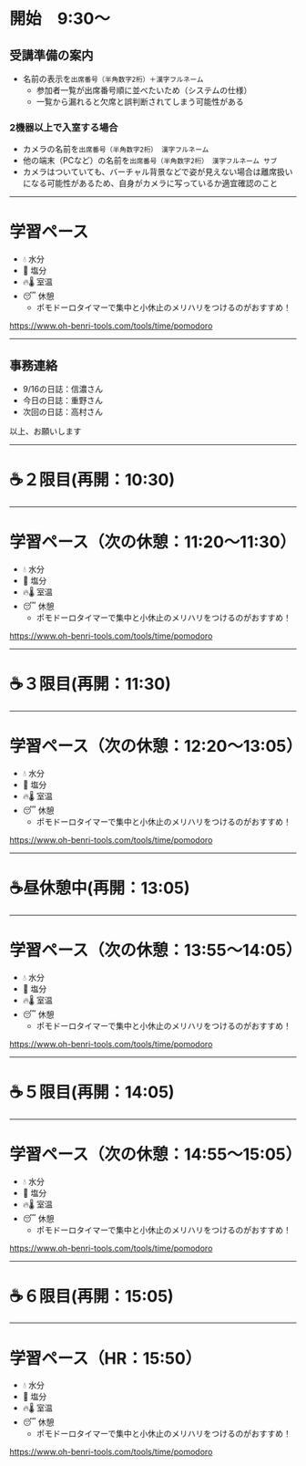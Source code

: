 <!--

https://cri-co-jp.zoom.us/meeting#/upcoming
https://forms.office.com/r/6NKddt2RYk	出欠

-->

# 開始　9:30〜
## 受講準備の案内
- 名前の表示を`出席番号（半角数字2桁）＋漢字フルネーム`
  - 参加者一覧が出席番号順に並べたいため（システムの仕様）
  - 一覧から漏れると欠席と誤判断されてしまう可能性がある

### 2機器以上で入室する場合
- カメラの名前を`出席番号（半角数字2桁） 漢字フルネーム`
- 他の端末（PCなど）の名前を`出席番号（半角数字2桁） 漢字フルネーム サブ`
- カメラはついていても、バーチャル背景などで姿が見えない場合は離席扱いになる可能性があるため、自身がカメラに写っているか適宜確認のこと

---

# 学習ペース
- 💧 水分
- 🧂 塩分
- 🔥🌡️ 室温
- 😴 休憩
  - ポモドーロタイマーで集中と小休止のメリハリをつけるのがおすすめ！

https://www.oh-benri-tools.com/tools/time/pomodoro

---

## 事務連絡
- 9/16の日誌：信濃さん
- 今日の日誌：重野さん
- 次回の日誌：高村さん

以上、お願いします

---

# ☕２限目(再開：10:30)

---

# 学習ペース（次の休憩：11:20～11:30）
- 💧 水分
- 🧂 塩分
- 🔥🌡️ 室温
- 😴 休憩
  - ポモドーロタイマーで集中と小休止のメリハリをつけるのがおすすめ！

https://www.oh-benri-tools.com/tools/time/pomodoro

---

# ☕３限目(再開：11:30)

---

# 学習ペース（次の休憩：12:20～13:05）
- 💧 水分
- 🧂 塩分
- 🔥🌡️ 室温
- 😴 休憩
  - ポモドーロタイマーで集中と小休止のメリハリをつけるのがおすすめ！

https://www.oh-benri-tools.com/tools/time/pomodoro

---

# ☕昼休憩中(再開：13:05)

---

# 学習ペース（次の休憩：13:55～14:05）
- 💧 水分
- 🧂 塩分
- 🔥🌡️ 室温
- 😴 休憩
  - ポモドーロタイマーで集中と小休止のメリハリをつけるのがおすすめ！

https://www.oh-benri-tools.com/tools/time/pomodoro

---

# ☕５限目(再開：14:05)

---

# 学習ペース（次の休憩：14:55～15:05）
- 💧 水分
- 🧂 塩分
- 🔥🌡️ 室温
- 😴 休憩
  - ポモドーロタイマーで集中と小休止のメリハリをつけるのがおすすめ！

https://www.oh-benri-tools.com/tools/time/pomodoro

---

# ☕６限目(再開：15:05)

---

# 学習ペース（HR：15:50）
- 💧 水分
- 🧂 塩分
- 🔥🌡️ 室温
- 😴 休憩
  - ポモドーロタイマーで集中と小休止のメリハリをつけるのがおすすめ！

https://www.oh-benri-tools.com/tools/time/pomodoro
